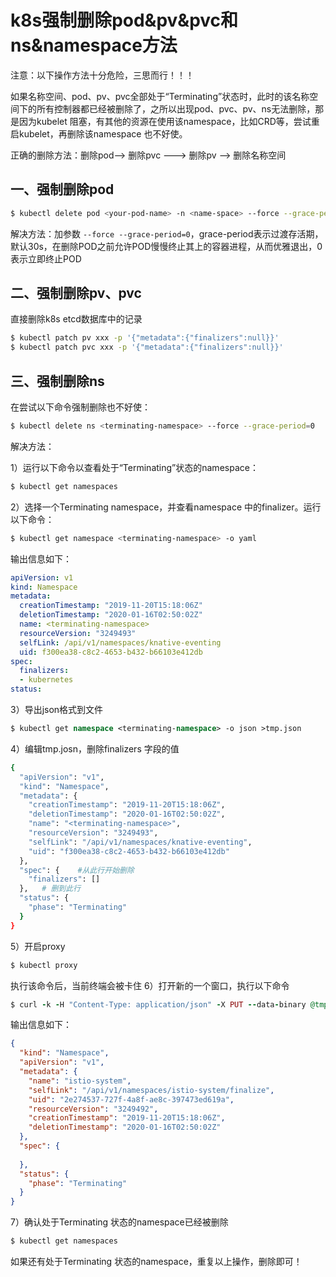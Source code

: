 # k8s强制删除pod&pv&pvc和ns&namespace方法



注意：以下操作方法十分危险，三思而行！！！

如果名称空间、pod、pv、pvc全部处于“Terminating”状态时，此时的该名称空间下的所有控制器都已经被删除了，之所以出现pod、pvc、pv、ns无法删除，那是因为kubelet 阻塞，有其他的资源在使用该namespace，比如CRD等，尝试重启kubelet，再删除该namespace 也不好使。

正确的删除方法：删除pod--> 删除pvc ---> 删除pv --> 删除名称空间



## 一、强制删除pod

```bash
$ kubectl delete pod <your-pod-name> -n <name-space> --force --grace-period=0

```

解决方法：加参数 `--force --grace-period=0`，grace-period表示过渡存活期，默认30s，在删除POD之前允许POD慢慢终止其上的容器进程，从而优雅退出，0表示立即终止POD



## 二、强制删除pv、pvc

直接删除k8s etcd数据库中的记录

```bash
$ kubectl patch pv xxx -p '{"metadata":{"finalizers":null}}'
$ kubectl patch pvc xxx -p '{"metadata":{"finalizers":null}}'
```



## 三、强制删除ns

在尝试以下命令强制删除也不好使：

```bash
$ kubectl delete ns <terminating-namespace> --force --grace-period=0
```

解决方法：

1）运行以下命令以查看处于“Terminating”状态的namespace：

```bash
$ kubectl get namespaces
```

2）选择一个Terminating namespace，并查看namespace 中的finalizer。运行以下命令：

```bash
$ kubectl get namespace <terminating-namespace> -o yaml
```

输出信息如下：

```yaml
apiVersion: v1
kind: Namespace
metadata:
  creationTimestamp: "2019-11-20T15:18:06Z"
  deletionTimestamp: "2020-01-16T02:50:02Z"
  name: <terminating-namespace>
  resourceVersion: "3249493"
  selfLink: /api/v1/namespaces/knative-eventing
  uid: f300ea38-c8c2-4653-b432-b66103e412db
spec:
  finalizers:
  - kubernetes
status:
```

3）导出json格式到文件

```fsharp
$ kubectl get namespace <terminating-namespace> -o json >tmp.json
```

4）编辑tmp.josn，删除finalizers 字段的值

```bash
{
  "apiVersion": "v1",
  "kind": "Namespace",
  "metadata": {
    "creationTimestamp": "2019-11-20T15:18:06Z",
    "deletionTimestamp": "2020-01-16T02:50:02Z",
    "name": "<terminating-namespace>",
    "resourceVersion": "3249493",
    "selfLink": "/api/v1/namespaces/knative-eventing",
    "uid": "f300ea38-c8c2-4653-b432-b66103e412db"
  },
  "spec": {    #从此行开始删除
    "finalizers": []
  },   # 删到此行
  "status": {
    "phase": "Terminating"
  }
}
```

5）开启proxy

```ruby
$ kubectl proxy
```

执行该命令后，当前终端会被卡住
6）打开新的一个窗口，执行以下命令

```ruby
$ curl -k -H "Content-Type: application/json" -X PUT --data-binary @tmp.json http://127.0.0.1:8001/api/v1/namespaces/<terminating-namespace>/finalize
```

输出信息如下：

```json
{
  "kind": "Namespace",
  "apiVersion": "v1",
  "metadata": {
    "name": "istio-system",
    "selfLink": "/api/v1/namespaces/istio-system/finalize",
    "uid": "2e274537-727f-4a8f-ae8c-397473ed619a",
    "resourceVersion": "3249492",
    "creationTimestamp": "2019-11-20T15:18:06Z",
    "deletionTimestamp": "2020-01-16T02:50:02Z"
  },
  "spec": {
    
  },
  "status": {
    "phase": "Terminating"
  }
}
```

7）确认处于Terminating 状态的namespace已经被删除

```csharp
$ kubectl get namespaces
```

如果还有处于Terminating 状态的namespace，重复以上操作，删除即可！
